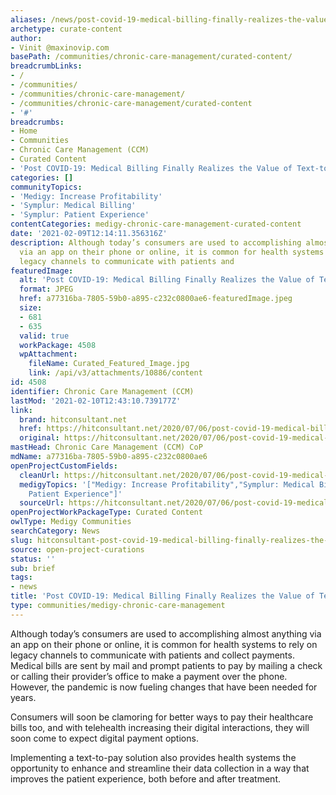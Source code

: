 ```yaml
---
aliases: /news/post-covid-19-medical-billing-finally-realizes-the-value-of-text-to-pay
archetype: curate-content
author:
- Vinit @maxinovip.com
basePath: /communities/chronic-care-management/curated-content/
breadcrumbLinks:
- /
- /communities/
- /communities/chronic-care-management/
- /communities/chronic-care-management/curated-content
- '#'
breadcrumbs:
- Home
- Communities
- Chronic Care Management (CCM)
- Curated Content
- 'Post COVID-19: Medical Billing Finally Realizes the Value of Text-to-Pay'
categories: []
communityTopics:
- 'Medigy: Increase Profitability'
- 'Symplur: Medical Billing'
- 'Symplur: Patient Experience'
contentCategories: medigy-chronic-care-management-curated-content
date: '2021-02-09T12:14:11.356316Z'
description: Although today’s consumers are used to accomplishing almost anything
  via an app on their phone or online, it is common for health systems to rely on
  legacy channels to communicate with patients and
featuredImage:
  alt: 'Post COVID-19: Medical Billing Finally Realizes the Value of Text-to-Pay'
  format: JPEG
  href: a77316ba-7805-59b0-a895-c232c0800ae6-featuredImage.jpeg
  size:
  - 681
  - 635
  valid: true
  workPackage: 4508
  wpAttachment:
    fileName: Curated_Featured_Image.jpg
    link: /api/v3/attachments/10886/content
id: 4508
identifier: Chronic Care Management (CCM)
lastMod: '2021-02-10T12:43:10.739177Z'
link:
  brand: hitconsultant.net
  href: https://hitconsultant.net/2020/07/06/post-covid-19-medical-billing-finally-realizes-the-value-of-text-to-pay/#.YCJ66WgzZdi
  original: https://hitconsultant.net/2020/07/06/post-covid-19-medical-billing-finally-realizes-the-value-of-text-to-pay/#.YCJ66WgzZdi
mastHead: Chronic Care Management (CCM) CoP
mdName: a77316ba-7805-59b0-a895-c232c0800ae6
openProjectCustomFields:
  cleanUrl: https://hitconsultant.net/2020/07/06/post-covid-19-medical-billing-finally-realizes-the-value-of-text-to-pay/#.YCJ66WgzZdi
  medigyTopics: '["Medigy: Increase Profitability","Symplur: Medical Billing","Symplur:
    Patient Experience"]'
  sourceUrl: https://hitconsultant.net/2020/07/06/post-covid-19-medical-billing-finally-realizes-the-value-of-text-to-pay/#.YCJ66WgzZdi
openProjectWorkPackageType: Curated Content
owlType: Medigy Communities
searchCategory: News
slug: hitconsultant-post-covid-19-medical-billing-finally-realizes-the-value-of-text-to-pay
source: open-project-curations
status: ''
sub: brief
tags:
- news
title: 'Post COVID-19: Medical Billing Finally Realizes the Value of Text-to-Pay'
type: communities/medigy-chronic-care-management
---
```


<p>Although today’s consumers are used to accomplishing almost anything via an app on their phone or online, it is common for health systems to rely on legacy channels to communicate with patients and collect payments. Medical bills are sent by mail and prompt patients to pay by mailing a check or calling their provider’s office to make a payment over the phone. However, the pandemic is now fueling changes that have been needed for years.</p><p>Consumers will soon be clamoring for better ways to pay their healthcare bills too, and with telehealth increasing their digital interactions, they will soon come to expect digital payment options.</p><p>Implementing a text-to-pay solution also provides health systems the opportunity to enhance and streamline their data collection in a way that improves the patient experience, both before and after treatment.&nbsp;</p>